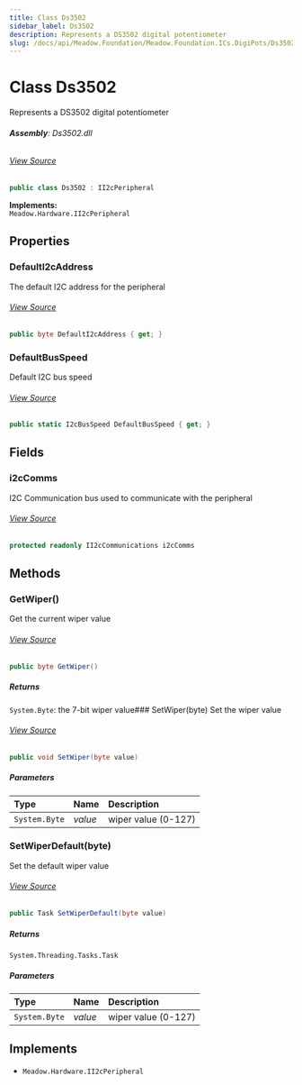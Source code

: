 ```yaml
---
title: Class Ds3502
sidebar_label: Ds3502
description: Represents a DS3502 digital potentiometer
slug: /docs/api/Meadow.Foundation/Meadow.Foundation.ICs.DigiPots/Ds3502
---
```

# Class Ds3502
Represents a DS3502 digital potentiometer

###### **Assembly**: Ds3502.dll
###### [View Source](https://github.com/WildernessLabs/Meadow.Foundation.git/blob/develop/Source/Meadow.Foundation.Peripherals/ICs.DigiPots.Ds3502/Driver/Ds3502.Enums.cs#L3)
```csharp title="Declaration"
public class Ds3502 : II2cPeripheral
```
**Implements:**  
`Meadow.Hardware.II2cPeripheral`

## Properties
### DefaultI2cAddress
The default I2C address for the peripheral
###### [View Source](https://github.com/WildernessLabs/Meadow.Foundation.git/blob/develop/Source/Meadow.Foundation.Peripherals/ICs.DigiPots.Ds3502/Driver/Ds3502.cs#L15)
```csharp title="Declaration"
public byte DefaultI2cAddress { get; }
```
### DefaultBusSpeed
Default I2C bus speed
###### [View Source](https://github.com/WildernessLabs/Meadow.Foundation.git/blob/develop/Source/Meadow.Foundation.Peripherals/ICs.DigiPots.Ds3502/Driver/Ds3502.cs#L20)
```csharp title="Declaration"
public static I2cBusSpeed DefaultBusSpeed { get; }
```
## Fields
### i2cComms
I2C Communication bus used to communicate with the peripheral
###### [View Source](https://github.com/WildernessLabs/Meadow.Foundation.git/blob/develop/Source/Meadow.Foundation.Peripherals/ICs.DigiPots.Ds3502/Driver/Ds3502.cs#L25)
```csharp title="Declaration"
protected readonly II2cCommunications i2cComms
```
## Methods
### GetWiper()
Get the current wiper value
###### [View Source](https://github.com/WildernessLabs/Meadow.Foundation.git/blob/develop/Source/Meadow.Foundation.Peripherals/ICs.DigiPots.Ds3502/Driver/Ds3502.cs#L43)
```csharp title="Declaration"
public byte GetWiper()
```

##### Returns

`System.Byte`: the 7-bit wiper value### SetWiper(byte)
Set the wiper value
###### [View Source](https://github.com/WildernessLabs/Meadow.Foundation.git/blob/develop/Source/Meadow.Foundation.Peripherals/ICs.DigiPots.Ds3502/Driver/Ds3502.cs#L52)
```csharp title="Declaration"
public void SetWiper(byte value)
```

##### Parameters

| Type | Name | Description |
|:--- |:--- |:--- |
| `System.Byte` | *value* | wiper value (0-127) |

### SetWiperDefault(byte)
Set the default wiper value
###### [View Source](https://github.com/WildernessLabs/Meadow.Foundation.git/blob/develop/Source/Meadow.Foundation.Peripherals/ICs.DigiPots.Ds3502/Driver/Ds3502.cs#L63)
```csharp title="Declaration"
public Task SetWiperDefault(byte value)
```

##### Returns

`System.Threading.Tasks.Task`

##### Parameters

| Type | Name | Description |
|:--- |:--- |:--- |
| `System.Byte` | *value* | wiper value (0-127) |


## Implements

* `Meadow.Hardware.II2cPeripheral`
